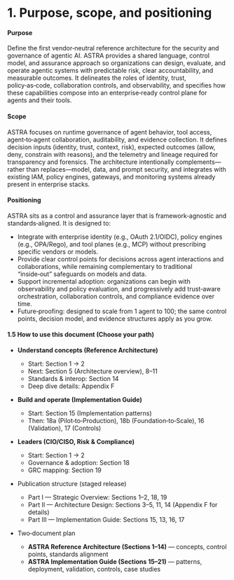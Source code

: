 # 1. Purpose, scope, and positioning

#### Purpose
Define the first vendor‑neutral reference architecture for the security and governance of agentic AI. ASTRA provides a shared language, control model, and assurance approach so organizations can design, evaluate, and operate agentic systems with predictable risk, clear accountability, and measurable outcomes. It delineates the roles of identity, trust, policy‑as‑code, collaboration controls, and observability, and specifies how these capabilities compose into an enterprise‑ready control plane for agents and their tools.

#### Scope
ASTRA focuses on runtime governance of agent behavior, tool access, agent‑to‑agent collaboration, auditability, and evidence collection. It defines decision inputs (identity, trust, context, risk), expected outcomes (allow, deny, constrain with reasons), and the telemetry and lineage required for transparency and forensics. The architecture intentionally complements—rather than replaces—model, data, and prompt security, and integrates with existing IAM, policy engines, gateways, and monitoring systems already present in enterprise stacks.

#### Positioning
ASTRA sits as a control and assurance layer that is framework‑agnostic and standards‑aligned. It is designed to:
- Integrate with enterprise identity (e.g., OAuth 2.1/OIDC), policy engines (e.g., OPA/Rego), and tool planes (e.g., MCP) without prescribing specific vendors or models.
- Provide clear control points for decisions across agent interactions and collaborations, while remaining complementary to traditional “inside‑out” safeguards on models and data.
- Support incremental adoption: organizations can begin with observability and policy evaluation, and progressively add trust‑aware orchestration, collaboration controls, and compliance evidence over time.
 - Future‑proofing: designed to scale from 1 agent to 100; the same control points, decision model, and evidence structures apply as you grow.

#### 1.5 How to use this document (Choose your path)
- **Understand concepts (Reference Architecture)**
  - Start: Section 1 → 2
  - Next: Section 5 (Architecture overview), 8–11
  - Standards & interop: Section 14
  - Deep dive details: Appendix F
- **Build and operate (Implementation Guide)**
  - Start: Section 15 (Implementation patterns)
  - Then: 18a (Pilot‑to‑Production), 18b (Foundation‑to‑Scale), 16 (Validation), 17 (Controls)
- **Leaders (CIO/CISO, Risk & Compliance)**
  - Start: Section 1 → 2
  - Governance & adoption: Section 18
  - GRC mapping: Section 19

- Publication structure (staged release)
  - Part I — Strategic Overview: Sections 1–2, 18, 19
  - Part II — Architecture Design: Sections 3–5, 11, 14 (Appendix F for details)
  - Part III — Implementation Guide: Sections 15, 13, 16, 17

- Two‑document plan
  - **ASTRA Reference Architecture (Sections 1–14)** — concepts, control points, standards alignment
  - **ASTRA Implementation Guide (Sections 15–21)** — patterns, deployment, validation, controls, case studies

